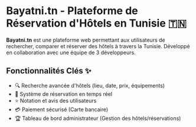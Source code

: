 # Bayatni.tn - Plateforme de Réservation d'Hôtels en Tunisie 🇹🇳

**Bayatni.tn** est une plateforme web permettant aux utilisateurs de rechercher, comparer et réserver des hôtels à travers la Tunisie. Développé en collaboration avec une équipe de 3 développeurs.

## Fonctionnalités Clés ✨
- 🔍 Recherche avancée d'hôtels (lieu, date, prix, équipements)
- 📅 Système de réservation en temps réel
- ⭐ Notation et avis des utilisateurs
- 💳 Paiement sécurisé (Carte bancaire)
- 🏆 Tableau de bord administrateur (Gestion des hôtels/réservations)
